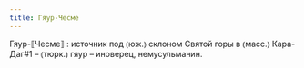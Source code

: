 ```yaml
---
title: Гяур-Чесме
---
```


Гяур-⟦Чесме⟧
: источник под ⦅юж.⦆ склоном Святой горы в ⦅масс.⦆ Кара-Даг#1 – ⦅тюрк.⦆ гяур – иноверец, немусульманин.
